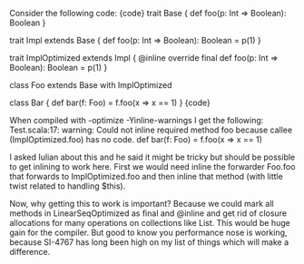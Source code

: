 Consider the following code:
{code}
trait Base {
  def foo(p: Int => Boolean): Boolean
}

trait Impl extends Base {
  def foo(p: Int => Boolean): Boolean = p(1)
}

trait ImplOptimized extends Impl {
  @inline
  override final def foo(p: Int => Boolean): Boolean = p(1)
}

class Foo extends Base with ImplOptimized

class Bar {
  def bar(f: Foo) = f.foo(x => x == 1)
}
{code}

When compiled with -optimize -Yinline-warnings I get the following:
Test.scala:17: warning: Could not inline required method foo because callee (ImplOptimized.foo) has no code.
	def bar(f: Foo) = f.foo(x => x == 1)

I asked Iulian about this and he said it might be tricky but should be possible to get inlining to work here. First we would need inline the forwarder Foo.foo that forwards to ImplOptimized.foo and then inline that method (with little twist related to handling $this).

Now, why getting this to work is important? Because we could mark all methods in LinearSeqOptimized as final and @inline and get rid of closure allocations for many operations on collections like List. This would be huge gain for the compiler.
But good to know you performance nose is working, because SI-4767 has long been high on my list of things which will make a difference.
